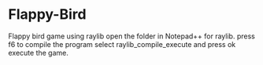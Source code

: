 # Flappy-Bird
Flappy bird game using raylib
open the folder in Notepad++ for raylib.
press f6 to compile the program
select raylib_compile_execute and press ok execute the game.
